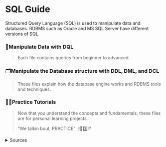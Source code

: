 # **SQL Guide**

Structured Query Language (SQL) is used to manipulate data and databases. RDBMS such as Oracle and MS SQL Server have different versions of SQL. 

### 📶Manipulate Data with DQL
> Each file contains queries from beginner to advanced.

### 🗂️Manipulate the Database structure with DDL, DML, and DCL
> These files explain how the database engine works and RDBMS tools and techniques.

### ✍🏼Practice Tutorials
> Now that you understand the concepts and fundamentals, these files are for personal learning projects.
>
> "We talkin bout, PRACTICE"🗦🐐3️⃣⁉️


<details>
  <summary>Sources</summary>

### 😤📺 Youtube University! Support these channels! 

<!--
Learn Beginner SQL w/ Joey Blue: https://www.youtube.com/@joeyblue1/playlists <br />
Intermediate & Advanced SQL - https://www.youtube.com/channel/UC7cs8q-gJRlGwj4A8OmCmXg/playlists <br />
SQL Engine and Interview Q&A - https://www.youtube.com/c/Csharp-video-tutorialsBlogspot/playlists <br />
Learn how the SQL Server Engine works w/ Brent Ozar - https://www.youtube.com/watch?v=fERXOywBhlA <br />
Joe Celko

<details>
  <summary>Creating Tables</summary>
</details>
-->
https://learnsql.com/blog/standard-sql-functions-cheat-sheet/standard-sql-functions-cheat-sheet-a4.pdf
https://www.youtube.com/watch?v=9Pzj7Aj25lw&list=PLD20298E653A970F8

</details>
